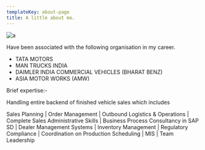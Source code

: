 ```yaml
---
templateKey: about-page
title: A little about me.
---
```

![a](/img/trucks.png "gdfg")

Have been associated with the following organisation in my career.

* TATA MOTORS
* MAN TRUCKS INDIA
* DAIMLER INDIA COMMERCIAL VEHICLES (BHARAT BENZ)
* ASIA MOTOR WORKS (AMW)

Brief expertise:-

Handling entire backend of finished vehicle sales which includes

Sales Planning | Order Management | Outbound Logistics & Operations | Complete Sales Administrative Skills | Business Process Consultancy in SAP SD | Dealer Management Systems | Inventory Management | Regulatory Compliance | Coordination on Production Scheduling | MIS | Team Leadership
